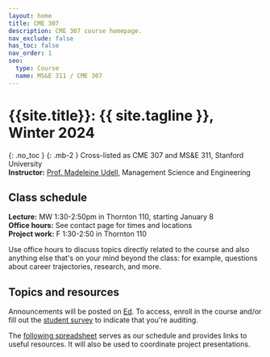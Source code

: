 ```yaml
---
layout: home
title: CME 307
description: CME 307 course homepage.
nav_exclude: false
has_toc: false
nav_order: 1
seo:
  type: Course
  name: MS&E 311 / CME 307
---
```


# {{site.title}}: {{ site.tagline }}, Winter 2024
{: .no_toc }
{: .mb-2 }
Cross-listed as CME 307 and MS&E 311, Stanford University <br>
**Instructor:** [Prof. Madeleine Udell](http://web.stanford.edu/~udell), Management Science and Engineering

<!-- 1. TOC
{:toc} -->

## Class schedule

**Lecture:** MW 1:30-2:50pm in Thornton 110, starting January 8 <br>
**Office hours:** See contact page for times and locations <br>
**Project work:** F 1:30-2:50 in Thornton 110 <br>

Use office hours to discuss topics directly related to the course
and also anything else that's on your mind beyond the class: for example, 
questions about career trajectories, research, and more.


## Topics and resources

Announcements will be posted on [Ed](https://edstem.org/us/courses/51411/discussion/). To access, enroll in the course
and/or fill out the [student survey](https://forms.gle/7hPniFeC576S12FAA) to indicate that you're auditing.

The [following spreadsheet](https://docs.google.com/spreadsheets/d/1ncPzDvHLd1Qu_6oAs-Opf6u489hyJ5a_3s7B--zznnA/edit#gid=1738667907)
serves as our schedule and provides links to useful resources.
It will also be used to coordinate project presentations.

<!-- ## Acknowledgements
{: .no_toc }

The MS&E 311 materials build on course content developed by 
[Yinyu Ye](https://web.stanford.edu/~yyye/)  -->

